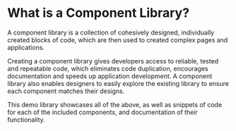 # What is a Component Library?

A component library is a collection of cohesively designed, individually created blocks of code, which are then used to created complex pages and applications.

Creating a component library gives developers access to reliable, tested and repeatable code, which eliminates code duplication, encourages documentation and speeds up application development. A component library also enables designers to easily explore the existing library to ensure each component matches their designs.

This demo library showcases all of the above, as well as snippets of code for each of the included components, and documentation of their functionality.